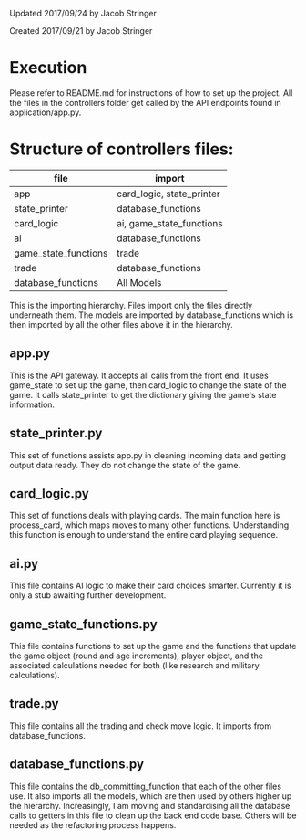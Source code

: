 Updated 2017/09/24 by Jacob Stringer

Created 2017/09/21 by Jacob Stringer

# Execution
Please refer to README.md for instructions of how to set up the project. All the files in the controllers folder
get called by the API endpoints found in application/app.py. 



# Structure of controllers files:

file | import
---  | ---
app | card_logic, state_printer
state_printer | database_functions
card_logic | ai, game_state_functions
ai | database_functions
game_state_functions | trade
trade | database_functions
database_functions | All Models

This is the importing hierarchy. Files import only the files directly underneath them. The models are imported by
database_functions which is then imported by all the other files above it in the hierarchy.

## app.py
This is the API gateway. It accepts all calls from the front end. It uses game_state to set up the game, then card_logic
to change the state of the game. It calls state_printer to get the dictionary giving the game's state information.

## state_printer.py
This set of functions assists app.py in cleaning incoming data and getting output data ready. They do not change the
state of the game.

## card_logic.py
This set of functions deals with playing cards. The main function here is process_card, which maps moves to many other
functions. Understanding this function is enough to understand the entire card playing sequence.

## ai.py
This file contains AI logic to make their card choices smarter. Currently it is only a stub awaiting further development.

## game_state_functions.py
This file contains functions to set up the game and the functions that update the game object (round and age increments),
player object, and the associated calculations needed for both (like research and military calculations).

## trade.py
This file contains all the trading and check move logic. It imports from database_functions.

## database_functions.py
This file contains the db_committing_function that each of the other files use. It also imports all the models, which
are then used by others higher up the hierarchy. Increasingly, I am moving and standardising all the database calls to
getters in this file to clean up the back end code base. Others will be needed as the refactoring process happens.
